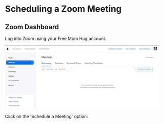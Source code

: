 # Scheduling a Zoom Meeting

## Zoom Dashboard

Log into Zoom using your Free Mom Hug account.

![\(Image is from Web, if accessing Zoom from the application, look and feel may vary\)](../.gitbook/assets/zoom.jpg)

Click on the 'Schedule a Meeting' option:





